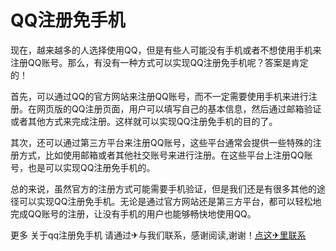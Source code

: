 # QQ注册免手机

现在，越来越多的人选择使用QQ，但是有些人可能没有手机或者不想使用手机来注册QQ账号。那么，有没有一种方式可以实现QQ注册免手机呢？答案是肯定的！

首先，可以通过QQ的官方网站来注册QQ账号，而不一定需要使用手机来进行注册。在网页版的QQ注册页面，用户可以填写自己的基本信息，然后通过邮箱验证或者其他方式来完成注册。这样就可以实现QQ注册免手机的目的了。

其次，还可以通过第三方平台来注册QQ账号，这些平台通常会提供一些特殊的注册方式，比如使用邮箱或者其他社交账号来进行注册。在这些平台上注册QQ账号，也是可以实现QQ注册免手机的。

总的来说，虽然官方的注册方式可能需要手机验证，但是我们还是有很多其他的途径可以实现QQ注册免手机。无论是通过官方网站还是第三方平台，都可以轻松地完成QQ账号的注册，让没有手机的用户也能够畅快地使用QQ。

更多 关于qq注册免手机 请通过✈与我们联系，感谢阅读,谢谢！[点这✈里联系](https://w.k02.cc)